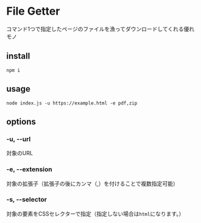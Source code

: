 # File Getter

コマンド1つで指定したページのファイルを漁ってダウンロードしてくれる優れモノ

## install

```
npm i
```

## usage

```
node index.js -u https://example.html -e pdf,zip
```

## options

### -u, --url

対象のURL

### -e, --extension

対象の拡張子（拡張子の後にカンマ（,）を付けることで複数指定可能）

### -s, --selector

対象の要素をCSSセレクターで指定（指定しない場合は`html`になります。）